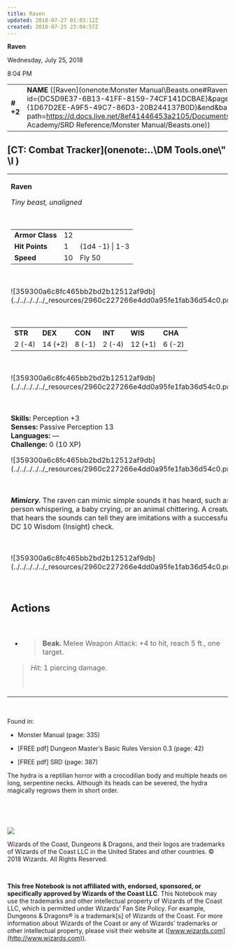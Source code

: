 ```yaml
---
title: Raven
updated: 2018-07-27 01:03:12Z
created: 2018-07-25 23:04:57Z
---
```


**Raven**

Wednesday, July 25, 2018

8:04 PM

|           |                                                                                                                                                                                                                                                                                          |        |       |       |     |       |       |
|-----------|------------------------------------------------------------------------------------------------------------------------------------------------------------------------------------------------------------------------------------------------------------------------------------------|--------|-------|-------|-----|-------|-------|
| **\# +2** | **NAME** ([Raven](onenote:Monster Manual\\Beasts.one#Raven&section-id={DC5D9E37-6B13-41FF-8159-74CF141DCBAE}&page-id={1D67D2EE-A9F5-49C7-86D3-20B244137B0D}&end&base-path=https://d.docs.live.net/8ef41446453a2105/Documents/Adventure Academy/SRD Reference/Monster Manual/Beasts.one)) | **12** | **1** | **1** | \-  | Notes | 10 XP |

## [CT: Combat Tracker](onenote:..\\DM Tools.one\\" \l )

<table><tbody><tr class="odd"><td><p><strong>Raven</strong></p><p><em>Tiny beast, unaligned</em></p><p> </p><table><tbody><tr class="odd"><td><strong>Armor Class</strong></td><td>12</td><td> </td></tr><tr class="even"><td><strong>Hit Points</strong></td><td>1</td><td>(1d4 -1) | 1-3</td></tr><tr class="odd"><td><strong>Speed</strong></td><td>10</td><td>Fly 50</td></tr></tbody></table><p> </p><p>![359300a6c8fc465bb2bd2b12512af9db](../../../../../_resources/2960c227266e4dd0a95fe1fab36d54c0.png)</p><p> </p><table><tbody><tr class="odd"><td><strong>STR</strong></td><td><strong>DEX</strong></td><td><strong>CON</strong></td><td><strong>INT</strong></td><td><strong>WIS</strong></td><td><strong>CHA</strong></td></tr><tr class="even"><td>2 (-4)</td><td>14 (+2)</td><td>8 (-1)</td><td>2 (-4)</td><td>12 (+1)</td><td>6 (-2)</td></tr></tbody></table><p> </p><p>![359300a6c8fc465bb2bd2b12512af9db](../../../../../_resources/2960c227266e4dd0a95fe1fab36d54c0.png)</p><p> </p><p><strong>Skills:</strong> Perception +3<br />
<strong>Senses:</strong> Passive Perception 13<br />
<strong>Languages:</strong> —<br />
<strong>Challenge:</strong> 0 (10 XP)</p><p>![359300a6c8fc465bb2bd2b12512af9db](../../../../../_resources/2960c227266e4dd0a95fe1fab36d54c0.png)</p><p> </p><p><em><strong>Mimicry.</strong></em> The raven can mimic simple sounds it has heard, such as a person whispering, a baby crying, or an animal chittering. A creature that hears the sounds can tell they are imitations with a successful DC 10 Wisdom (Insight) check.</p><p> </p><p>![359300a6c8fc465bb2bd2b12512af9db](../../../../../_resources/2960c227266e4dd0a95fe1fab36d54c0.png)</p><p> </p><h2 id="actions"><strong>Actions</strong></h2><p> </p><ul><li><blockquote><p><strong>Beak.</strong> Melee Weapon Attack: +4 to hit, reach 5 ft., one target.</p></blockquote></li></ul><blockquote><p><em>Hit:</em> 1 piercing damage.</p><p> </p></blockquote></td></tr></tbody></table>

 

Found in:

-   Monster Manual (page: 335)

-   \[FREE pdf\] Dungeon Master’s Basic Rules Version 0.3 (page: 42)

-   \[FREE pdf\] SRD (page: 387)

The hydra is a reptilian horror with a crocodilian body and multiple heads on long, serpentine necks. Although its heads can be severed, the hydra magically regrows them in short order.

 

 

![](tmp\media\image2.png)

Wizards of the Coast, Dungeons & Dragons, and their logos are trademarks of Wizards of the Coast LLC in the United States and other countries. © 2018 Wizards. All Rights Reserved.

 

**This free Notebook is not affiliated with, endorsed, sponsored, or specifically approved by Wizards of the Coast LLC**. This Notebook may use the trademarks and other intellectual property of Wizards of the Coast LLC, which is permitted under Wizards' Fan Site Policy. For example, Dungeons & Dragons® is a trademark\[s\] of Wizards of the Coast. For more information about Wizards of the Coast or any of Wizards' trademarks or other intellectual property, please visit their website at ([www.wizards.com](http://www.wizards.com)).
